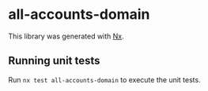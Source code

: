 # all-accounts-domain

This library was generated with [Nx](https://nx.dev).

## Running unit tests

Run `nx test all-accounts-domain` to execute the unit tests.
